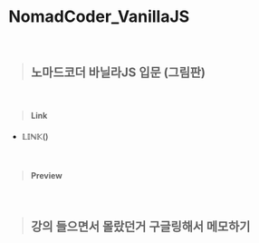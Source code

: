 # NomadCoder_VanillaJS

<br/>

> ## **노마드코더 바닐라JS 입문 (그림판)**

<br/>

> #### Link
  + 𝕃𝕀ℕ𝕂()

<br/>

> #### Preview

<br/>



> ## **강의 들으면서 몰랐던거 구글링해서 메모하기**

<br/>

> ####